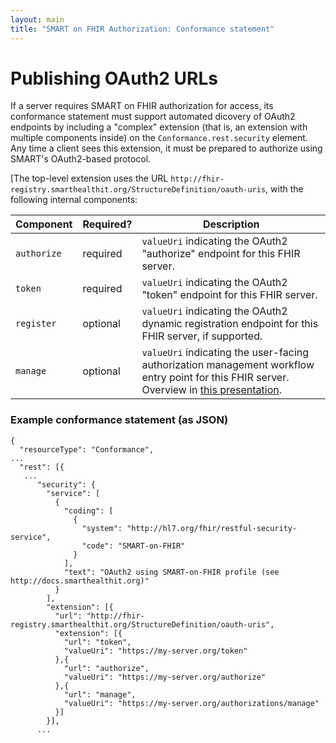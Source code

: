 ```yaml
---
layout: main
title: "SMART on FHIR Authorization: Conformance statement"
---
```


# Publishing OAuth2 URLs

If a server requires SMART on FHIR authorization for access, its conformance
statement must support automated dicovery of OAuth2 endpoints by including a
"complex" extension (that is, an extension with multiple components inside) on
the `Conformance.rest.security` element. Any time a client sees this extension,
it must be prepared to authorize using SMART's OAuth2-based protocol.

[The top-level extension uses the URL
`http://fhir-registry.smarthealthit.org/StructureDefinition/oauth-uris`, with
the following internal components:

<table class="table">
  <thead>
    <th>Component</th>
    <th>Required?</th>
    <th>Description</th>
  </thead>
  <tbody>
    <tr>
      <td><code>authorize</code></td>
      <td><span class="label label-success">required</span></td>
      <td><code>valueUri</code> indicating the OAuth2 "authorize" endpoint for this FHIR server.
      </td>
    </tr>
    <tr>
      <td><code>token</code></td>
      <td><span class="label label-success">required</span></td>
      <td><code>valueUri</code> indicating the OAuth2 "token" endpoint for this FHIR server.</td>
    </tr>
    <tr>
      <td><code>register</code></td>
      <td><span class="label label-default">optional</span></td>
      <td><code>valueUri</code> indicating the OAuth2 dynamic registration endpoint for this FHIR server, if supported.
      </td>
    </tr>
    <tr>
      <td><code>manage</code></td>
      <td><span class="label label-default">optional</span></td>
      <td><code>valueUri</code> indicating the user-facing authorization management workflow entry point for this FHIR server. Overview in <a href="https://drive.google.com/file/d/0BylO-n0_de7gOWxiYkhra2dQRXM/view">this presentation</a>.</td>
    </tr>
  </tbody>
</table>


### Example conformance statement (as JSON)

```
{
  "resourceType": "Conformance", 
...
  "rest": [{
   ...
      "security": {
        "service": [
          {
            "coding": [
              {
                "system": "http://hl7.org/fhir/restful-security-service",
                "code": "SMART-on-FHIR"
              }
            ],
            "text": "OAuth2 using SMART-on-FHIR profile (see http://docs.smarthealthit.org)"
          }
        ],
        "extension": [{
          "url": "http://fhir-registry.smarthealthit.org/StructureDefinition/oauth-uris",
          "extension": [{
            "url": "token",
            "valueUri": "https://my-server.org/token"
          },{
            "url": "authorize",
            "valueUri": "https://my-server.org/authorize"
          },{
            "url": "manage",
            "valueUri": "https://my-server.org/authorizations/manage"
          }]
        }],
      ...
```

